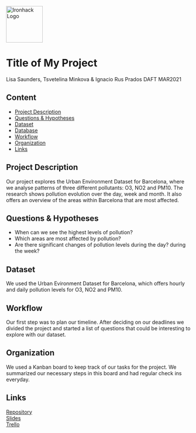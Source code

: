 <img src="https://bit.ly/2VnXWr2" alt="Ironhack Logo" width="100"/>

# Title of My Project
Lisa Saunders, Tsvetelina Minkova & Ignacio Rus Prados
DAFT MAR2021


## Content
- [Project Description](#project-description)
- [Questions & Hypotheses](#questions-hypotheses)
- [Dataset](#dataset)
- [Database](#database)
- [Workflow](#workflow)
- [Organization](#organization)
- [Links](#links)


## Project Description
Our project explores the Urban Environment Dataset for Barcelona, where we analyse patterns of three different pollutants: O3, NO2 and PM10.
The research shows pollution evolution over the day, week and month. It also offers an overview of the areas within Barcelona that are most affected.

## Questions & Hypotheses
- When can we see the highest levels of pollution?
- Which areas are most affected by pollution?
- Are there significant changes of pollution levels during the day? during the week?

## Dataset
We used the Urban Evironment Dataset for Barcelona, which offers hourly and daily pollution levels for O3, NO2 and PM10.


## Workflow
Our first step was to plan our timeline. After deciding on our deadlines we divided the project and started a list of questions that could be interesting to explore with our dataset.

## Organization
We used a Kanban board to keep track of our tasks for the project. We summarized our necessary steps in this board and had regular check ins everyday.

## Links

[Repository](https://github.com/IgnacioRus/Project-Week-2-Barcelona.git)  
[Slides](https://docs.google.com/presentation/d/1aIBM9A2m2_DH6Keqxy7CH0daNFuNeX912AQWhAiYBwI/edit?usp=sharing)  
[Trello](https://trello.com/invite/b/wr2ikOtw/02a590d9a44ee4d42cac1bfcbf73bbf4/barcelone-urban-environment)  

